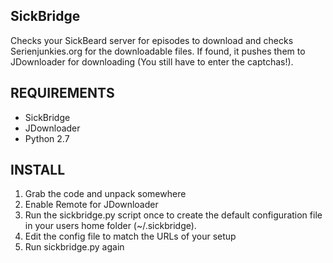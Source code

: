 ## SickBridge

Checks your SickBeard server for episodes to download and checks Serienjunkies.org for the downloadable files.
If found, it pushes them to JDownloader for downloading (You still have to enter the captchas!).

## REQUIREMENTS
* SickBridge
* JDownloader
* Python 2.7

## INSTALL
1. Grab the code and unpack somewhere
2. Enable Remote for JDownloader
3. Run the sickbridge.py script once to create the default configuration file in your users home folder (~/.sickbridge).
4. Edit the config file to match the URLs of your setup
5. Run sickbridge.py again
